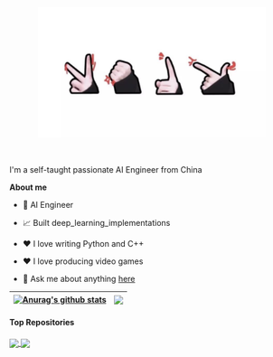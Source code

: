 <p align="center"><a href="https://github.com/laohuu"><img width="80%" alt="Hello, I'm Hu Hanghai. I do open source!" src="./assets/header.png" /></a></p>

<br />

I'm a self-taught passionate AI Engineer from China

**About me**

- 💼 AI Engineer

- 📈 Built deep_learning_implementations

- ❤️ I love writing Python and C++

- ❤️ I love producing video games

- 💬 Ask me about anything [here](https://github.com/laohuu/laohuu/issues)


| <a href="https://github.com/anuraghazra/github-readme-stats"><img align="center" src="https://github-readme-stats.vercel.app/api?username=laohuu&show_icons=true&include_all_commits=true&theme=buefy&hide_border=true" alt="Anurag's github stats" /></a> | <a href="https://github.com/anuraghazra/github-readme-stats"><img align="center" src="https://github-readme-stats.vercel.app/api/top-langs/?username=laohuu&layout=compact&theme=buefy&hide_border=true" /></a> |
| ------------- | ------------- |

#### Top Repositories


<a href="https://github.com/laohuu/deep_learning_implementations">
  <img align="center" src="https://github-readme-stats.vercel.app/api/pin/?username=laohuu&repo=deep_learning_implementations&theme=buefy" />
</a>
<a href="https://github.com/laohuu/reinforcement_learning">
  <img align="center" src="https://github-readme-stats.vercel.app/api/pin/?username=laohuu&repo=reinforcement_learning&theme=buefy" />
</a>

<br />
<br />




